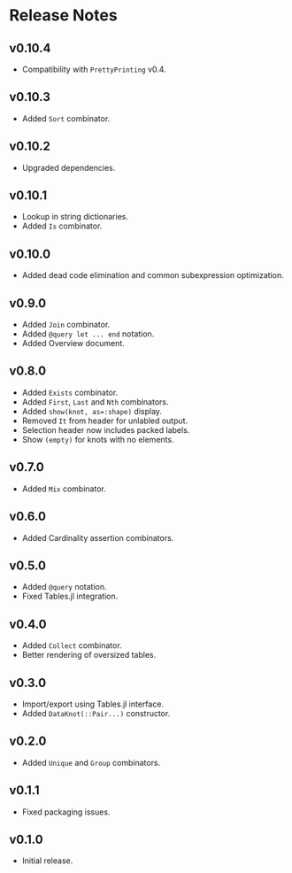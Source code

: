 # Release Notes

## v0.10.4

* Compatibility with `PrettyPrinting` v0.4.

## v0.10.3

* Added `Sort` combinator.

## v0.10.2

* Upgraded dependencies.

## v0.10.1

- Lookup in string dictionaries.
- Added `Is` combinator.

## v0.10.0

- Added dead code elimination and common subexpression optimization.

## v0.9.0

- Added `Join` combinator.
- Added `@query let ... end` notation.
- Added Overview document.

## v0.8.0

- Added `Exists` combinator.
- Added `First`, `Last` and `Nth` combinators.
- Added `show(knot, as=:shape)` display.
- Removed `It` from header for unlabled output.
- Selection header now includes packed labels.
- Show `(empty)` for knots with no elements.

## v0.7.0

- Added `Mix` combinator.

## v0.6.0

- Added Cardinality assertion combinators.

## v0.5.0

- Added `@query` notation.
- Fixed Tables.jl integration.

## v0.4.0

- Added `Collect` combinator.
- Better rendering of oversized tables.

## v0.3.0

- Import/export using Tables.jl interface.
- Added `DataKnot(::Pair...)` constructor.

## v0.2.0

- Added `Unique` and `Group` combinators.

## v0.1.1

- Fixed packaging issues.

## v0.1.0

- Initial release.
